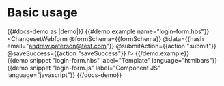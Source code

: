 # Basic usage

{{#docs-demo as |demo|}}
  {{#demo.example name="login-form.hbs"}}
    <ChangesetWebform 
      @formSchema={{formSchema}} 
      @data={{hash email="andrew.paterson@test.com"}}
      @submitAction={{action "submit"}} 
      @saveSuccess={{action "saveSuccess"}} 
     />
  {{/demo.example}}
  {{demo.snippet "login-form.hbs" label="Template" language="htmlbars"}}
  {{demo.snippet "login-form.js" label="Component JS" language="javascript"}}
{{/docs-demo}}
